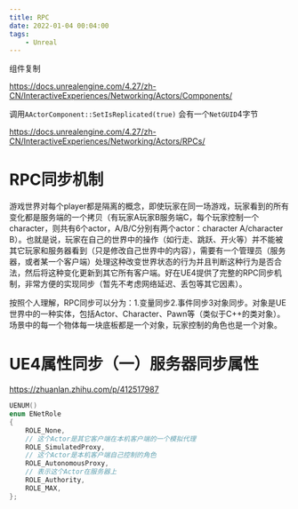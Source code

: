 ```yaml
---
title: RPC
date: 2022-01-04 00:04:00
tags:
    - Unreal
---
```

组件复制

https://docs.unrealengine.com/4.27/zh-CN/InteractiveExperiences/Networking/Actors/Components/

调用`AActorComponent::SetIsReplicated(true)`
会有一个`NetGUID`4字节

https://docs.unrealengine.com/4.27/zh-CN/InteractiveExperiences/Networking/Actors/RPCs/

# RPC同步机制
游戏世界对每个player都是隔离的概念，即使玩家在同一场游戏，玩家看到的所有变化都是服务端的一个拷贝（有玩家A玩家B服务端C，每个玩家控制一个character，则共有6个actor，A/B/C分别有两个actor：character A/character B）。也就是说，玩家在自己的世界中的操作（如行走、跳跃、开火等）并不能被其它玩家和服务器看到（只是修改自己世界中的内容），需要有一个管理员（服务器，或者某一个客户端）处理这种改变世界状态的行为并且判断这种行为是否合法，然后将这种变化更新到其它所有客户端。好在UE4提供了完整的RPC同步机制，非常方便的实现同步（暂先不考虑网络延迟、丢包等其它因素）。

按照个人理解，RPC同步可以分为：1.变量同步2.事件同步3对象同步。对象是UE世界中的一种实体，包括Actor、Character、Pawn等（类似于C++的类对象）。场景中的每一个物体每一块底板都是一个对象，玩家控制的角色也是一个对象。

# UE4属性同步（一）服务器同步属性

https://zhuanlan.zhihu.com/p/412517987

```C++
UENUM()
enum ENetRole
{
    ROLE_None,
    // 这个Actor是其它客户端在本机客户端的一个模拟代理
    ROLE_SimulatedProxy,
    // 这个Actor是本机客户端自己控制的角色
    ROLE_AutonomousProxy,
    // 表示这个Actor在服务器上
    ROLE_Authority,
    ROLE_MAX,
};
```